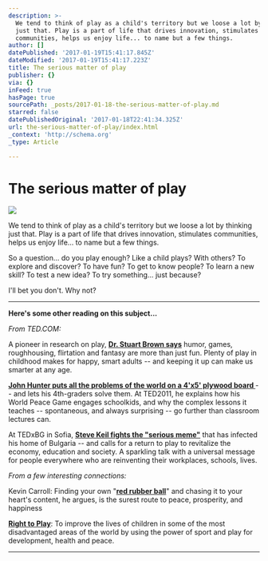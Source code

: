 ```yaml
---
description: >-
  We tend to think of play as a child's territory but we loose a lot by thinking
  just that. Play is a part of life that drives innovation, stimulates
  communities, helps us enjoy life... to name but a few things.
author: []
datePublished: '2017-01-19T15:41:17.845Z'
dateModified: '2017-01-19T15:41:17.223Z'
title: The serious matter of play
publisher: {}
via: {}
inFeed: true
hasPage: true
sourcePath: _posts/2017-01-18-the-serious-matter-of-play.md
starred: false
datePublishedOriginal: '2017-01-18T22:41:34.325Z'
url: the-serious-matter-of-play/index.html
_context: 'http://schema.org'
_type: Article

---
```

# The serious matter of play
![](https://the-grid-user-content.s3-us-west-2.amazonaws.com/45909f9a-7064-4dc3-9703-df4e13dbbf19.png)

We tend to think of play as a child's territory but we loose a lot by thinking just that. Play is a part of life that drives innovation, stimulates communities, helps us enjoy life... to name but a few things.

So a question... do you play enough? Like a child plays? With others? To explore and discover? To have fun? To get to know people? To learn a new skill? To test a new idea? To try something... just because?

I'll bet you don't. Why not?

---

**Here's some other reading on this subject...**

_From TED.COM:_

A pioneer in research on play, **[Dr. Stuart Brown says][0]** humor, games, roughhousing, flirtation and fantasy are more than just fun. Plenty of play in childhood makes for happy, smart adults -- and keeping it up can make us smarter at any age.

**[John Hunter puts all the problems of the world on a 4'x5' plywood board ][1]**-- and lets his 4th-graders solve them. At TED2011, he explains how his World Peace Game engages schoolkids, and why the complex lessons it teaches -- spontaneous, and always surprising -- go further than classroom lectures can.

At TEDxBG in Sofia, **[Steve Keil fights the "serious meme"][2]** that has infected his home of Bulgaria -- and calls for a return to play to revitalize the economy, education and society. A sparkling talk with a universal message for people everywhere who are reinventing their workplaces, schools, lives.

_From a few interesting connections:_

Kevin Carroll: Finding your own "**[red rubber ball][3]**" and chasing it to your heart's content, he argues, is the surest route to peace, prosperity, and happiness

**[Right to Play][4]**: To improve the lives of children in some of the most disadvantaged areas of the world by using the power of sport and play for development, health and peace.

---



[0]: http://www.ted.com/talks/stuart_brown_says_play_is_more_than_fun_it_s_vital?language=en
[1]: http://www.ted.com/talks/john_hunter_on_the_world_peace_game
[2]: http://www.ted.com/talks/steve_keil_a_manifesto_for_play_for_bulgaria_and_beyond
[3]: http://v4.kevincarrollkatalyst.com/books
[4]: http://www.righttoplay.com/